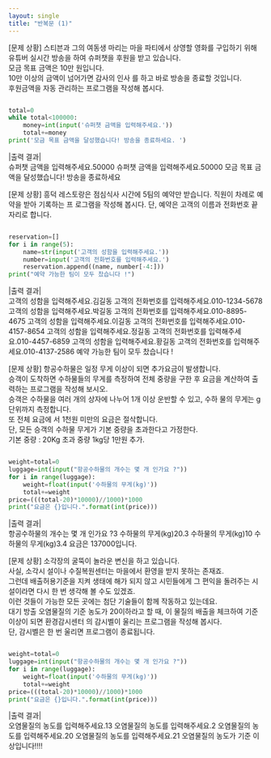```yaml
---
layout: single
title: "반복문 (1)"
---
```


[문제 상황]
스티븐과 그의 여동생 마리는 마을 파티에서 상영할 영화를 구입하기 위해 유튜버 실시간 방송을 하여 슈퍼챗을 후원을 받고 있습니다.   
모금 목표 금액은 10만 원입니다.  
10만 이상의 금액이 넘어가면 감사의 인사 를 하고 바로 방송을 종료할 것입니다.  
후원금액을 자동 관리하는 프로그램을 작성해 봅시다.  

~~~ python

total=0
while total<100000:
    money=int(input('슈퍼챗 금액을 입력해주세요.'))
    total+=money
print('모금 목표 금액을 달성했습니다! 방송을 종료하세요. ')

~~~
|출력 결과|  
슈퍼챗 금액을 입력해주세요.50000
슈퍼챗 금액을 입력해주세요.50000
모금 목표 금액을 달성했습니다! 방송을 종료하세요

[문제 상황]
흥덕 레스토랑은 점심식사 시간에 5팀의 예약만 받습니다. 직원이 차례로 예약을 받아 기록하는 프 로그램을 작성해 봅시다. 단, 예약은 고객의 이름과 전화번호 끝자리로 합니다.
~~~ python

reservation=[]
for i in range(5):
    name=str(input('고객의 성함을 입력해주세요.'))
    number=input('고객의 전화번호를 입력해주세요.')
    reservation.append((name, number[-4:]))
print("예약 가능한 팀이 모두 찼습니다 !")

~~~
|출력 결과|  
고객의 성함을 입력해주세요.김길동
고객의 전화번호를 입력해주세요.010-1234-5678
고객의 성함을 입력해주세요.박길동
고객의 전화번호를 입력해주세요.010-8895-4675
고객의 성함을 입력해주세요.이길동
고객의 전화번호를 입력해주세요.010-4157-8654
고객의 성함을 입력해주세요.정길동
고객의 전화번호를 입력해주세요.010-4457-6859
고객의 성함을 입력해주세요.황길동
고객의 전화번호를 입력해주세요.010-4137-2586
예약 가능한 팀이 모두 찼습니다 !

[문제 상황]
항공수하물은 일정 무게 이상이 되면 추가요금이 발생합니다.  
승객이 도착하면 수하물들의 무게를 측정하여 전체 중량을 구한 후 요금을 계산하여 출력하는 프로그램을 작성해 보시오.  
승객은 수하물을 여러 개의 상자에 나누어 1개 이상 운반할 수 있고, 수하 물의 무게는 g단위까지 측정합니다.  
또 전체 요금에 서 1천원 미만의 요금은 절삭합니다.  
단, 모든 승객의 수하물 무게가 기본 중량을 초과한다고 가정한다.  
기본 중량 : 20Kg 초과 중량 1kg당 1만원 추가.  

~~~ python

weight=total=0
luggage=int(input("항공수하물의 개수는 몇 개 인가요 ?"))
for i in range(luggage):
    weight=float(input('수하물의 무게(kg)'))
    total+=weight
price=(((total-20)*10000)//1000)*1000
print("요금은 {}입니다.".format(int(price)))

~~~
|출력 결과|  
항공수하물의 개수는 몇 개 인가요 ?3
수하물의 무게(kg)20.3
수하물의 무게(kg)10
수하물의 무게(kg)3.4
요금은 137000입니다.

[문제 상황]
소각장의 굴뚝이 놀라운 변신을 하고 있습니다.  
사실, 소각시 설이나 수질복원센터는 마을에서 환영을 받지 못하는 존재죠.  
그런데 배출허용기준을 지켜 생태에 해가 되지 않고 시민들에게 그 편익을 돌려주는 시설이라면 다시 한 번 생각해 볼 수도 있겠죠.  
이런 것들이 가능한 모든 곳에는 첨단 기술들이 함께 작동하고 있는데요.  
대기 방출 오염물질의 기준 농도가 20이하라고 할 때, 이 물질의 배출을 체크하여 기준 이상이 되면 환경감시센터 의 감시벨이 울리는 프로그램을 작성해 봅시다.  
단, 감시벨은 한 번 울리면 프로그램이 종료됩니다.  

~~~ python

weight=total=0
luggage=int(input("항공수하물의 개수는 몇 개 인가요 ?"))
for i in range(luggage):
    weight=float(input('수하물의 무게(kg)'))
    total+=weight
price=(((total-20)*10000)//1000)*1000
print("요금은 {}입니다.".format(int(price)))

~~~
|출력 결과|  
오염물질의 농도를 입력해주세요.13
오염물질의 농도를 입력해주세요.2
오염물질의 농도를 입력해주세요.20
오염물질의 농도를 입력해주세요.21
오염물질의 농도가 기준 이상입니다!!!!




